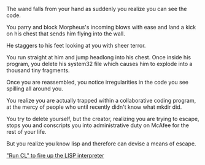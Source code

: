 The wand falls from your hand as suddenly you realize you can see the code.

You parry and block Morpheus's incoming blows with ease and land a kick on
his chest that sends him flying into the wall.

He staggers to his feet looking at you with sheer terror.

You run straight at him and jump headlong into his chest.  Once inside his
program, you delete his system32 file which causes him to explode into a
thousand tiny fragments.

Once you are reassembled, you notice irregularities in the code you see
spilling all around you.

You realize you are actually trapped within a collaborative coding program,
at the mercy of people who until recently didn't know what mkdir did.

You try to delete yourself, but the creator, realizing you are trying to escape,
stops you and conscripts you into administrative duty on McAfee for the rest of
your life.

But you realize you know lisp and therefore can devise a means of escape.

["Run CL" to fire up the LISP interpreter](../../../lisp/lisp.md)
